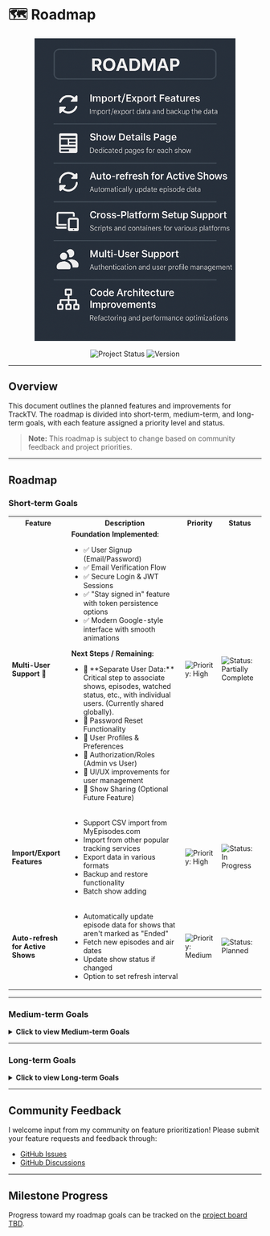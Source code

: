 # 🗺️ Roadmap

<p align="center">
  <img src="images/roadmap.png" alt="Roadmap" width="400">
</p>

<p align="center">
  <img src="https://img.shields.io/badge/Project_Status-Active-brightgreen?style=for-the-badge" alt="Project Status" />
  <img src="https://img.shields.io/badge/Version-1.1.0-orange?style=for-the-badge" alt="Version" />
</p>

---

## Overview

This document outlines the planned features and improvements for TrackTV. The roadmap is divided into short-term, medium-term, and long-term goals, with each feature assigned a priority level and status.

> **Note:** This roadmap is subject to change based on community feedback and project priorities.

---

## Roadmap

### Short-term Goals

<table>
  <tr>
    <th>Feature</th>
    <th>Description</th>
    <th>Priority</th>
    <th>Status</th>
  </tr>
  <tr>
    <td><b>Multi-User Support</b> 🚀</td>
    <td>
      <b>Foundation Implemented:</b>
      <ul>
        <li>✅ User Signup (Email/Password)</li>
        <li>✅ Email Verification Flow</li>
        <li>✅ Secure Login & JWT Sessions</li>
        <li>✅ "Stay signed in" feature with token persistence options</li>
        <li>✅ Modern Google-style interface with smooth animations</li>
      </ul>
      <b>Next Steps / Remaining:</b>
      <ul>
        <li>🚧 **Separate User Data:** Critical step to associate shows, episodes, watched status, etc., with individual users. (Currently shared globally).</li>
        <li>🔑 Password Reset Functionality</li>
        <li>👤 User Profiles & Preferences</li>
        <li>🔐 Authorization/Roles (Admin vs User)</li>
        <li>🎨 UI/UX improvements for user management</li>
        <li>🤝 Show Sharing (Optional Future Feature)</li>
      </ul>
    </td>
    <td><img src="https://img.shields.io/badge/Priority-High-green?style=flat-square" alt="Priority: High" /></td>
    <td><img src="https://img.shields.io/badge/Status-Partially_Complete-blue?style=flat-square" alt="Status: Partially Complete" /></td>
  </tr>
  <tr>
    <td><b>Import/Export Features</b></td>
    <td>
      <ul>
        <li>Support CSV import from MyEpisodes.com</li>
        <li>Import from other popular tracking services</li>
        <li>Export data in various formats</li>
        <li>Backup and restore functionality</li>
        <li>Batch show adding</li>
      </ul>
    </td>
    <td><img src="https://img.shields.io/badge/Priority-High-green?style=flat-square" alt="Priority: High" /></td>
    <td><img src="https://img.shields.io/badge/Status-In_Progress-blue?style=flat-square" alt="Status: In Progress" /></td>
  </tr>
  <tr>
    <td><b>Auto-refresh for Active Shows</b></td>
    <td>
      <ul>
        <li>Automatically update episode data for shows that aren't marked as "Ended"</li>
        <li>Fetch new episodes and air dates</li>
        <li>Update show status if changed</li>
        <li>Option to set refresh interval</li>
      </ul>
    </td>
    <td><img src="https://img.shields.io/badge/Priority-Medium-yellow?style=flat-square" alt="Priority: Medium" /></td>
    <td><img src="https://img.shields.io/badge/Status-Planned-lightgrey?style=flat-square" alt="Status: Planned" /></td>
  </tr>
</table>

---

### Medium-term Goals

<details>
<summary><strong>Click to view Medium-term Goals</strong></summary>

<table>
  <tr>
    <th>Feature</th>
    <th>Description</th>
    <th>Priority</th>
    <th>Status</th>
  </tr>
  <tr>
    <td><b>Show Details Page</b></td>
    <td>
      <ul>
        <li>Dedicated page for each show with comprehensive information</li>
        <li>Season-by-season breakdown with collapsible sections</li>
        <li>Episode details including summaries and guest stars</li>
        <li>Show statistics and watching patterns</li>
        <li>Cast information and character details</li>
        <li>Related shows recommendations</li>
        <li>User notes and episode ratings</li>
        <li>Progress tracking visualization</li>
      </ul>
    </td>
    <td><img src="https://img.shields.io/badge/Priority-Medium-yellow?style=flat-square" alt="Priority: Medium" /></td>
    <td><img src="https://img.shields.io/badge/Status-Planned-lightgrey?style=flat-square" alt="Status: Planned" /></td>
  </tr>
  <tr>
    <td><b>Calendar View</b></td>
    <td>
      <ul>
        <li>Visual calendar display of upcoming episode air dates</li>
        <li>Month, week, and day view options</li>
        <li>Filtering by show or status</li>
        <li>Integration with show details and episode tracking</li>
        <li>Customizable reminders or notifications (optional)</li>
      </ul>
    </td>
    <td><img src="https://img.shields.io/badge/Priority-Medium-yellow?style=flat-square" alt="Priority: Medium" /></td>
    <td><img src="https://img.shields.io/badge/Status-Planned-lightgrey?style=flat-square" alt="Status: Planned" /></td>
  </tr>
  <tr>
    <td><b>Cross-Platform Setup Support</b></td>
    <td>
      <ul>
        <li>Linux installation script (bash)</li>
        <li>MacOS installation script (bash/zsh)</li>
        <li>Docker containerization for one-click deployment</li>
        <li>Platform-specific database path configurations</li>
        <li>Comprehensive documentation for each platform</li>
        <li>Troubleshooting guides for common platform-specific issues</li>
        <li>CI/CD pipelines for multi-platform testing</li>
      </ul>
    </td>
    <td><img src="https://img.shields.io/badge/Priority-Medium-yellow?style=flat-square" alt="Priority: Medium" /></td>
    <td><img src="https://img.shields.io/badge/Status-Ongoing-blue?style=flat-square" alt="Status: Ongoing" /></td>
  </tr>
  <tr>
    <td><b>Code Architecture Improvements</b></td>
    <td>
      <ul>
        <li>Refactor components for better modularity</li>
        <li>Implement atomic design principles</li>
        <li>Create reusable UI components library</li>
        <li>Improve state management with Redux/Context (or Zustand)</li>
        <li>Add comprehensive test coverage</li>
        <li>Implement proper TypeScript types</li>
        <li>Better error handling and logging</li>
        <li>Performance optimizations</li>
      </ul>
    </td>
    <td><img src="https://img.shields.io/badge/Type-Development-lightgrey?style=flat-square" alt="Type: Development" /></td>
    <td><img src="https://img.shields.io/badge/Status-Ongoing-blue?style=flat-square" alt="Status: Ongoing" /></td>
  </tr>
  <tr>
    <td><b>Security Enhancements</b></td>
    <td>
      <ul>
        <li>Add security headers using `helmet`</li>
        <li>Implement input validation using `joi` or `express-validator`</li>
        <li>Set up regular dependency vulnerability audits (`npm audit`, Snyk/Dependabot)</li>
        <li>Implement rate limiting</li>
        <li>Review and secure database access</li>
      </ul>
    </td>
    <td><img src="https://img.shields.io/badge/Priority-Medium-yellow?style=flat-square" alt="Priority: Medium" /></td>
    <td><img src="https://img.shields.io/badge/Status-Planned-lightgrey?style=flat-square" alt="Status: Planned" /></td>
  </tr>
</table>
</details>

---

### Long-term Goals

<details>
<summary><strong>Click to view Long-term Goals</strong></summary>

<table>
  <tr>
    <th>Feature</th>
    <th>Description</th>
    <th>Priority</th>
    <th>Status</th>
  </tr>
  <tr>
    <td><b>Testing Implementation</b> 🧪</td>
    <td>
      <ul>
        <li>Comprehensive testing strategy implementation (Jest, React Testing Library, Supertest, Cypress, Storybook)</li>
        <li>Frontend and backend test coverage</li>
        <li>CI/CD integration for automated testing</li>
        <li>Performance and load testing</li>
        <li>See <a href="TESTING.md">detailed testing requirements</a> for more information</li>
      </ul>
    </td>
    <td><img src="https://img.shields.io/badge/Priority-Lowest-lightgrey?style=flat-square" alt="Priority: Lowest" /></td>
    <td><img src="https://img.shields.io/badge/Status-Planned-lightgrey?style=flat-square" alt="Status: Planned" /></td>
  </tr>
  <tr>
    <td><b>AI Show Assistant</b></td>
    <td>
      <ul>
        <li>Natural language interface for show queries</li>
        <li>Personalized show recommendations based on watching history</li>
        <li>Viewing pattern analysis and insights</li>
        <li>Watch time predictions and scheduling suggestions</li>
        <li>Show similarity analysis</li>
        <li>Mood-based recommendations</li>
        <li>Automated show categorization</li>
        <li>Viewing habit reports and statistics</li>
      </ul>
    </td>
    <td><img src="https://img.shields.io/badge/Priority-Low-lightgrey?style=flat-square" alt="Priority: Low" /></td>
    <td><img src="https://img.shields.io/badge/Status-Planned-lightgrey?style=flat-square" alt="Status: Planned" /></td>
  </tr>
  <tr>
    <td><b>Enhanced Visual Customization & Dark Mode</b></td>
    <td>
      <ul>
        <li>Advanced dark mode with customizable color themes</li>
        <li>User-defined UI color schemes</li>
        <li>Font customization options</li>
        <li>Animated transitions and UI effects</li>
        <li>Responsive layout improvements for all devices</li>
        <li>Accessibility enhancements</li>
        <li>Custom CSS theme support</li>
        <li>Visual density controls (compact/comfortable views)</li>
      </ul>
    </td>
    <td><img src="https://img.shields.io/badge/Priority-Lowest-lightgrey?style=flat-square" alt="Priority: Lowest" /></td>
    <td><img src="https://img.shields.io/badge/Status-Planned-lightgrey?style=flat-square" alt="Status: Planned" /></td>
  </tr>
  <tr>
    <td><b>API Documentation</b></td>
    <td>
      <ul>
        <li>Generate interactive API documentation using Swagger/OpenAPI</li>
        <li>Utilize tools like `swagger-jsdoc` and `swagger-ui-express`</li>
        <li>Maintain comprehensive JSDoc comments for backend code</li>
      </ul>
    </td>
    <td><img src="https://img.shields.io/badge/Priority-Low-lightgrey?style=flat-square" alt="Priority: Low" /></td>
    <td><img src="https://img.shields.io/badge/Status-Planned-lightgrey?style=flat-square" alt="Status: Planned" /></td>
  </tr>
</table>
</details>

---

## Community Feedback

I welcome input from my community on feature prioritization! Please submit your feature requests and feedback through:

- [GitHub Issues](https://github.com/sagy101/tv-tracker/issues)
- [GitHub Discussions](https://github.com/sagy101/tv-tracker/discussions)

---

## Milestone Progress

Progress toward my roadmap goals can be tracked on the [project board TBD](https://github.com/sagy101/tv-tracker/projects). 